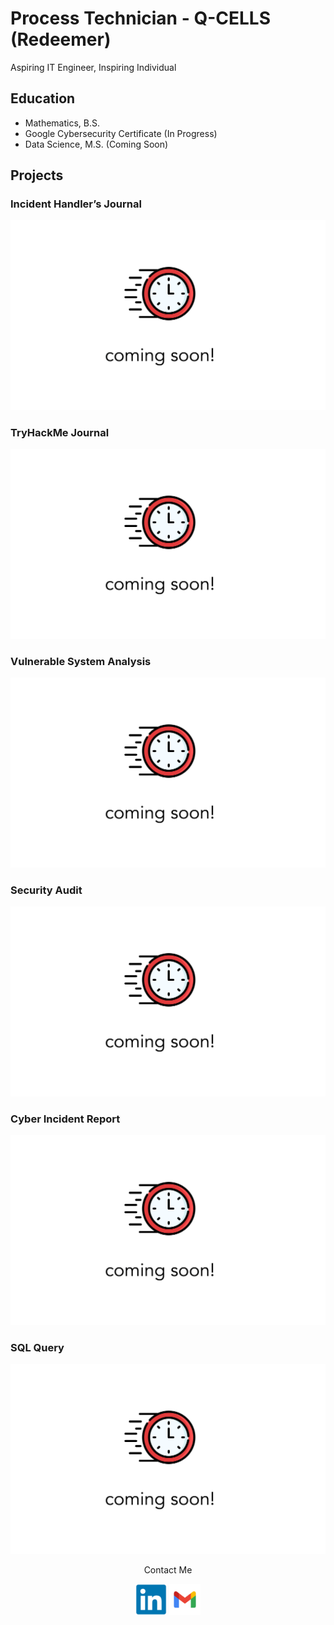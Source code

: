 # Process Technician - Q-CELLS (Redeemer)
Aspiring IT Engineer, Inspiring Individual

## Education
- Mathematics, B.S.
- Google Cybersecurity Certificate (In Progress)
- Data Science, M.S. (Coming Soon)

## Projects
### Incident Handler’s Journal
<img src="assets/images/coming-soon.png"/>

### TryHackMe Journal
<img src="assets/images/coming-soon.png"/>

### Vulnerable System Analysis
<img src="assets/images/coming-soon.png"/>

### Security Audit
<img src="assets/images/coming-soon.png"/>

### Cyber Incident Report
<img src="assets/images/coming-soon.png"/>

### SQL Query
<img src="assets/images/coming-soon.png"/>


<p align="center">
Contact Me
</p>

<p align="center">
  <img src="assets/images/linkedin-original.svg" width="50" /> 
  <img src="assets/images/gmail.svg" width="50" />
</p>
